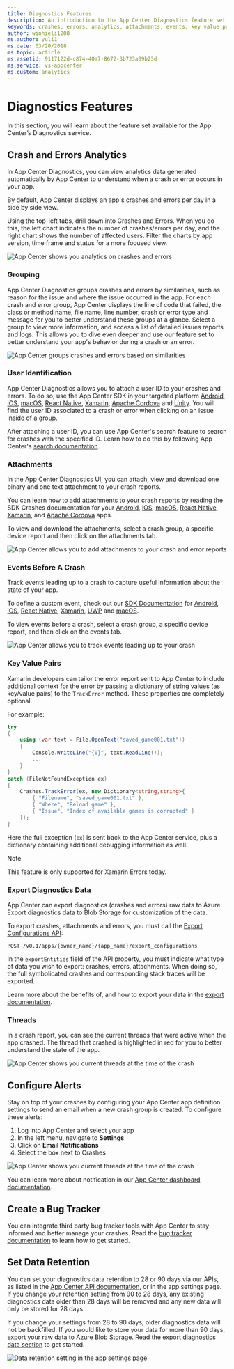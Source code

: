 ```yaml
---
title: Diagnostics Features
description: An introduction to the App Center Diagnostics feature set
keywords: crashes, errors, analytics, attachments, events, key value pairs, export data, threads, bug tracker
author: winnieli1208
ms.author: yuli1
ms.date: 03/20/2018
ms.topic: article
ms.assetid: 9117122d-c874-40a7-8672-3b723a09b23d
ms.service: vs-appcenter
ms.custom: analytics 
---
```


# Diagnostics Features

In this section, you will learn about the feature set available for the App Center’s Diagnostics service.

## Crash and Errors Analytics

In App Center Diagnostics, you can view analytics data generated automatically by App Center to understand when a crash or error occurs in your app.  

By default, App Center displays an app's crashes and errors per day in a side by side view.

Using the top-left tabs, drill down into Crashes and Errors. When you do this, the left chart indicates the number of crashes/errors per day, and the right chart shows the number of affected users. Filter the charts by app version, time frame and status for a more focused view.  

![App Center shows you analytics on crashes and errors](~/diagnostics/images/new-crash-analytics.png)

### Grouping

App Center Diagnostics groups crashes and errors by similarities, such as reason for the issue and where the issue occurred in the app. For each crash and error group, App Center displays the line of code that failed, the class or method name, file name, line number, crash or error type and message for you to better understand these groups at a glance. Select a group to view more information, and access a list of detailed issues reports and logs. This allows you to dive even deeper and use our feature set to better understand your app's behavior during a crash or an error.

![App Center groups crashes and errors based on similarities](~/diagnostics/images/crash-groups.png)

### User Identification

App Center Diagnostics allows you to attach a user ID to your crashes and errors. To do so, use the App Center SDK in your targeted platform [Android](~/sdk/other-apis/android.md), [iOS](~/sdk/other-apis/apple.md), [macOS](~/sdk/other-apis/macos.md), [React Native](~/sdk/other-apis/react-native.md), [Xamarin](~/sdk/other-apis/xamarin.md), [Apache Cordova](~/sdk/other-apis/cordova.md) and [Unity](~/sdk/other-apis/unity.md). You will find the user ID associated to a crash or error when clicking on an issue inside of a group.

After attaching a user ID, you can use App Center's search feature to search for crashes with the specified ID. Learn how to do this by following App Center's [search documentation](~/diagnostics/search.md).

### Attachments

In the App Center Diagnostics UI, you can attach, view and download one binary and one text attachment to your crash reports.

You can learn how to add attachments to your crash reports by reading the SDK Crashes documentation for your [Android](~/sdk/crashes/android.md#add-attachments-to-a-crash-report), [iOS](~/sdk/crashes/ios.md#add-attachments-to-a-crash-report), [macOS](~/sdk/crashes/macos.md#add-attachments-to-a-crash-report), [React Native](~/sdk/crashes/react-native.md#add-attachments-to-a-crash-report), [Xamarin](~/sdk/crashes/xamarin.md#add-attachments-to-a-crash-report), and [Apache Cordova](~/sdk/crashes/cordova.md#add-attachments-to-a-crash-report) apps.

To view and download the attachments, select a crash group, a specific device report and then click on the attachments tab.

![App Center allows you to add attachments to your crash and error reports](~/diagnostics/images/new-attachments.png)

### Events Before A Crash

Track events leading up to a crash to capture useful information about the state of your app.

To define a custom event, check out our [SDK Documentation](~/sdk/index.md) for [Android](~/sdk/analytics/android.md), [iOS](~/sdk/analytics/ios.md), [React Native](~/sdk/analytics/react-native.md), [Xamarin](~/sdk/analytics/xamarin.md), [UWP](~/sdk/analytics/uwp.md) and [macOS](~/sdk/analytics/macos.md).

To view events before a crash, select a crash group, a specific device report, and then click on the events tab.

![App Center allows you to track events leading up to your crash](~/diagnostics/images/events.png)

### Key Value Pairs

Xamarin developers can tailor the error report sent to App Center to include additional context for the error by passing a dictionary of string values (as key/value pairs) to the `TrackError` method. These properties are completely optional.

For example:

```csharp
try
{
    using (var text = File.OpenText("saved_game001.txt"))
    {
        Console.WriteLine("{0}", text.ReadLine());
        ...
    }
}
catch (FileNotFoundException ex)
{
    Crashes.TrackError(ex, new Dictionary<string,string>{
        { "Filename", "saved_game001.txt" },
        { "Where", "Reload game" },
        { "Issue", "Index of available games is corrupted" }
    });
}
```

Here the full exception (`ex`) is sent back to the App Center service, plus a dictionary containing additional debugging information as well.

> [!NOTE]
> This feature is only supported for Xamarin Errors today.

### Export Diagnostics Data

App Center can export diagnostics (crashes and errors) raw data to Azure. Export diagnostics data to Blob Storage for customization of the data.  

To export crashes, attachments and errors, you must call the [Export Configurations API](https://openapi.appcenter.ms/#/export/ExportConfigurations_Create):

```HTTP
POST /v0.1/apps/{owner_name}/{app_name}/export_configurations
```

In the `exportEntities` field of the API property, you must indicate what type of data you wish to export: crashes, errors, attachments. When doing so, the full symbolicated crashes and corresponding stack traces will be exported. 

Learn more about the benefits of, and how to export your data in the [export documentation](~/analytics/export.md).  

### Threads

In a crash report, you can see the current threads that were active when the app crashed. The thread that crashed is highlighted in red for you to better understand the state of the app.  

![App Center shows you current threads at the time of the crash](~/diagnostics/images/new-threads.png)

## Configure Alerts

Stay on top of your crashes by configuring your App Center app definition settings to send an email when a new crash group is created. To configure these alerts:

1. Log into App Center and select your app
2. In the left menu, navigate to **Settings**
3. Click on **Email Notifications**
4. Select the box next to Crashes  

![App Center shows you current threads at the time of the crash](~/diagnostics/images/email-notifications.png)

You can learn more about notification in our [App Center dashboard documentation](~/dashboard/email-notifications/index.md). 

## Create a Bug Tracker

You can integrate third party bug tracker tools with App Center to stay informed and better manage your crashes. Read the [bug tracker documentation](~/dashboard/bugtracker/index.md) to learn how to get started.  

## Set Data Retention

You can set your diagnostics data retention to 28 or 90 days via our APIs, as listed in the [App Center API documentation](https://openapi.appcenter.ms/#/errors/errors_putRetentionSettings), or in the app settings page. If you change your retention setting from 90 to 28 days, any existing diagnostics data older than 28 days will be removed and any new data will only be stored for 28 days.

If you change your settings from 28 to 90 days, older diagnostics data will not be backfilled. If you would like to store your data for more than 90 days, export your raw data to Azure Blob Storage. Read the [export diagnostics data section](~/diagnostics/features.md#export-diagnostics-data) to get started. 

![Data retention setting in the app settings page](~/diagnostics/images/app-settings-retention.png)
